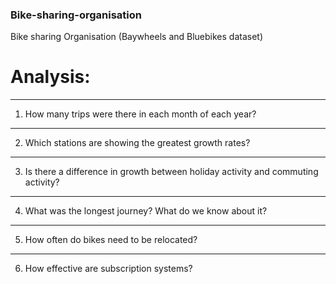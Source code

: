 ###  Bike-sharing-organisation
Bike sharing Organisation (Baywheels and Bluebikes dataset)

# Analysis:
----
1. How many trips were there in each month of each year?
----
2. Which stations are showing the greatest growth rates?
---
3. Is there a difference in growth between holiday activity and commuting activity?
---
4. What was the longest journey? What do we know about it?
---
5. How often do bikes need to be relocated?
---
6. How effective are subscription systems?
